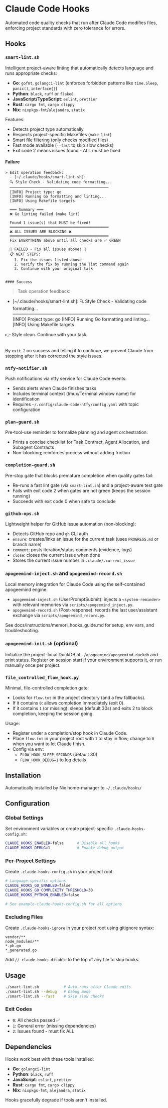# Claude Code Hooks

Automated code quality checks that run after Claude Code modifies files, enforcing project standards with zero tolerance for errors.

## Hooks

### `smart-lint.sh`
Intelligent project-aware linting that automatically detects language and runs appropriate checks:
- **Go**: `gofmt`, `golangci-lint` (enforces forbidden patterns like `time.Sleep`, `panic()`, `interface{}`)
- **Python**: `black`, `ruff` or `flake8`
- **JavaScript/TypeScript**: `eslint`, `prettier`
- **Rust**: `cargo fmt`, `cargo clippy`
- **Nix**: `nixpkgs-fmt`/`alejandra`, `statix`

Features:
- Detects project type automatically
- Respects project-specific Makefiles (`make lint`)
- Smart file filtering (only checks modified files)
- Fast mode available (`--fast` to skip slow checks)
- Exit code 2 means issues found - ALL must be fixed

#### Failure

```
> Edit operation feedback:
  - [~/.claude/hooks/smart-lint.sh]:
  🔍 Style Check - Validating code formatting...
  ────────────────────────────────────────────
  [INFO] Project type: go
  [INFO] Running Go formatting and linting...
  [INFO] Using Makefile targets

  ═══ Summary ═══
  ❌ Go linting failed (make lint)

  Found 1 issue(s) that MUST be fixed!
  ════════════════════════════════════════════
  ❌ ALL ISSUES ARE BLOCKING ❌
  ════════════════════════════════════════════
  Fix EVERYTHING above until all checks are ✅ GREEN

  🛑 FAILED - Fix all issues above! 🛑
  📋 NEXT STEPS:
    1. Fix the issues listed above
    2. Verify the fix by running the lint command again
    3. Continue with your original task
```
```

#### Success

```
> Task operation feedback:
  - [~/.claude/hooks/smart-lint.sh]:
  🔍 Style Check - Validating code formatting...
  ────────────────────────────────────────────
  [INFO] Project type: go
  [INFO] Running Go formatting and linting...
  [INFO] Using Makefile targets

  👉 Style clean. Continue with your task.
```
```

By `exit 2` on success and telling it to continue, we prevent Claude from stopping after it has corrected
the style issues.

### `ntfy-notifier.sh`
Push notifications via ntfy service for Claude Code events:
- Sends alerts when Claude finishes tasks
- Includes terminal context (tmux/Terminal window name) for identification
- Requires `~/.config/claude-code-ntfy/config.yaml` with topic configuration

### `plan-guard.sh`
Pre-tool-use reminder to formalize planning and agent orchestration:
- Prints a concise checklist for Task Contract, Agent Allocation, and Subagent Contracts
- Non-blocking; reinforces process without adding friction

### `completion-guard.sh`
Pre-stop gate that blocks premature completion when quality gates fail:
- Re-runs a fast lint gate (via `smart-lint.sh`) and a project-aware test gate
- Fails with exit code 2 when gates are not green (keeps the session running)
- Succeeds with exit code 0 when safe to conclude

### `github-ops.sh`
Lightweight helper for GitHub issue automation (non-blocking):
- Detects GitHub repo and `gh` CLI auth
- `ensure`: creates/links an issue for the current task (uses `PROGRESS.md` or branch name)
- `comment`: posts iteration/status comments (evidence, logs)
- `close`: closes the current issue when done
- Stores the current issue number in `.claude/.current_issue`

### `apogeemind-inject.sh` and `apogeemind-record.sh`
Local memory integration for Claude Code using the self-contained apogeemind engine:
- `apogeemind-inject.sh` (UserPromptSubmit): injects a `<system-reminder>` with relevant memories via `scripts/apogeemind_inject.py`.
- `apogeemind-record.sh` (Post-response): records the last user/assistant exchange via `scripts/apogeemind_record.py`.

See docs/instructions/memori_hooks_guide.md for setup, env vars, and troubleshooting.

### `apogeemind-init.sh` (optional)
Initialize the project-local DuckDB at `./apogeemind/apogeemind.duckdb` and print status. Register on session start if your environment supports it, or run manually once per project.

### `file_controlled_flow_hook.py`
Minimal, file-controlled completion gate:
- Looks for `flow.txt` in the project directory (and a few fallbacks).
- If it contains `0`: allows completion immediately (exit 0).
- If it contains `1` (or missing): sleeps (default 30s) and exits 2 to block completion, keeping the session going.

Usage:
- Register under a completion/stop hook in Claude Code.
- Place `flow.txt` in your project root with `1` to stay in flow; change to `0` when you want to let Claude finish.
- Config via env:
  - `FLOW_HOOK_SLEEP_SECONDS` (default 30)
  - `FLOW_HOOK_DEBUG=1` to log details

## Installation

Automatically installed by Nix home-manager to `~/.claude/hooks/`

## Configuration

### Global Settings
Set environment variables or create project-specific `.claude-hooks-config.sh`:

```bash
CLAUDE_HOOKS_ENABLED=false      # Disable all hooks
CLAUDE_HOOKS_DEBUG=1            # Enable debug output
```

### Per-Project Settings
Create `.claude-hooks-config.sh` in your project root:

```bash
# Language-specific options
CLAUDE_HOOKS_GO_ENABLED=false
CLAUDE_HOOKS_GO_COMPLEXITY_THRESHOLD=30
CLAUDE_HOOKS_PYTHON_ENABLED=false

# See example-claude-hooks-config.sh for all options
```

### Excluding Files
Create `.claude-hooks-ignore` in your project root using gitignore syntax:

```
vendor/**
node_modules/**
*.pb.go
*_generated.go
```

Add `// claude-hooks-disable` to the top of any file to skip hooks.

## Usage

```bash
./smart-lint.sh           # Auto-runs after Claude edits
./smart-lint.sh --debug   # Debug mode
./smart-lint.sh --fast    # Skip slow checks
```

### Exit Codes
- `0`: All checks passed ✅
- `1`: General error (missing dependencies)
- `2`: Issues found - must fix ALL

## Dependencies

Hooks work best with these tools installed:
- **Go**: `golangci-lint`
- **Python**: `black`, `ruff`
- **JavaScript**: `eslint`, `prettier` 
- **Rust**: `cargo fmt`, `cargo clippy`
- **Nix**: `nixpkgs-fmt`, `alejandra`, `statix`

Hooks gracefully degrade if tools aren't installed.
